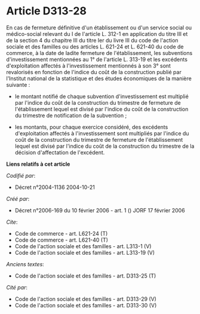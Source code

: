 # Article D313-28

En cas de fermeture définitive d'un établissement ou d'un service social ou médico-social relevant du I de l'article L. 312-1
en application du titre III et de la section 4 du chapitre III du titre Ier du livre III du code de l'action sociale et des
familles ou des articles L. 621-24 et L. 621-40 du code de commerce, à la date de ladite fermeture de l'établissement, les
subventions d'investissement mentionnées au 1° de l'article L. 313-19 et les excédents d'exploitation affectés à
l'investissement mentionnés à son 3° sont revalorisés en fonction de l'indice du coût de la construction publié par
l'Institut national de la statistique et des études économiques de la manière suivante :

- le montant notifié de chaque subvention d'investissement est multiplié par l'indice du coût de la construction du trimestre
de fermeture de l'établissement lequel est divisé par l'indice du coût de la construction du trimestre de notification de la
subvention ;

- les montants, pour chaque exercice considéré, des excédents d'exploitation affectés à l'investissement sont multipliés par
l'indice du coût de la construction du trimestre de fermeture de l'établissement lequel est divisé par l'indice du coût de la
construction du trimestre de la décision d'affectation de l'excédent.

**Liens relatifs à cet article**

_Codifié par_:

  - Décret n°2004-1136 2004-10-21

_Créé par_:

  - Décret n°2006-169 du 10 février 2006 - art. 1 () JORF 17 février 2006

_Cite_:

  - Code de commerce - art. L621-24 (T)
  - Code de commerce - art. L621-40 (T)
  - Code de l'action sociale et des familles - art. L313-1 (V)
  - Code de l'action sociale et des familles - art. L313-19 (V)

_Anciens textes_:

  - Code de l'action sociale et des familles - art. D313-25 (T)

_Cité par_:

  - Code de l'action sociale et des familles - art. D313-29 (V)
  - Code de l'action sociale et des familles - art. D313-30 (V)

